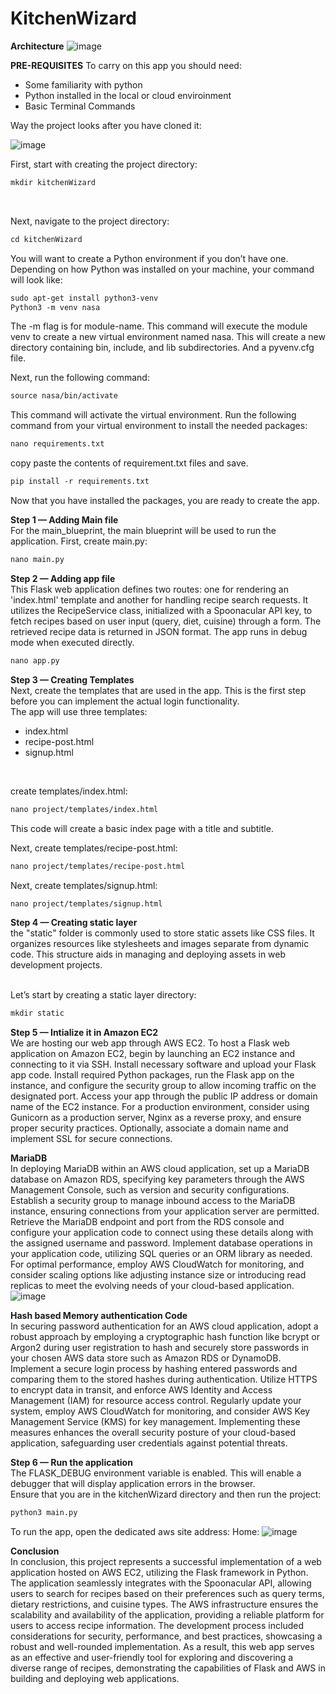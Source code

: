 # KitchenWizard

<B>Architecture</B>
![image](https://github.com/ndmparvez/KitchenWizard/assets/71454390/0f6e231c-3364-4455-943b-0eb820780716)

<B>PRE-REQUISITES</B>
To carry on this app you should need:
- Some familiarity with python
- Python installed in the local or cloud enviroinment
- Basic Terminal Commands

Way the project looks after you have cloned it:

![image](https://github.com/ndmparvez/KitchenWizard/assets/71454390/06ec02c6-e28d-4ef5-9b15-be1ee9a5a1a8)

First, start with creating the project directory: 
<br />
```diff
mkdir kitchenWizard  
```
<br />

Next, navigate to the project directory:
<BR />
```diff
cd kitchenWizard  
```

You will want to create a Python environment if you don’t have one. 
Depending on how Python was installed on your machine, your command will look like: 
<BR />
```diff
sudo apt-get install python3-venv 
Python3 -m venv nasa 
```
 	
The -m flag is for module-name. This command will execute the module venv to create a new virtual environment named nasa. This will create a new directory containing bin, include, and lib subdirectories. And a pyvenv.cfg file. 
 
Next, run the following command:
<BR />
```diff
source nasa/bin/activate 
```
This command will activate the virtual environment. 
Run the following command from your virtual environment to install the needed packages:
<BR />
```diff
nano requirements.txt  
```
	 
copy paste the contents of requirement.txt files and save. 
<BR />
```diff
pip install -r requirements.txt 
```
 
Now that you have installed the packages, you are ready to create the app. 

<b>Step 1 — Adding Main file</b>
<br />
For the main_blueprint, the main blueprint will be used to run the application. First, create main.py:  
```diff
nano main.py 
```

<b>Step 2 — Adding app file</b>
<br />
This Flask web application defines two routes: one for rendering an 'index.html' template and another for handling recipe search requests. It utilizes the RecipeService class, initialized with a Spoonacular API key, to fetch recipes based on user input (query, diet, cuisine) through a form. The retrieved recipe data is returned in JSON format. The app runs in debug mode when executed directly.  
```diff
nano app.py 
```
<b>Step 3 — Creating Templates </b>
<br />
Next, create the templates that are used in the app. This is the first step before you can implement the actual login functionality. 
<br />
The app will use three templates: 
 - index.html 
 - recipe-post.html
 - signup.html
 <br />
 

create templates/index.html: 
```diff
nano project/templates/index.html 
```   
This code will create a basic index page with a title and subtitle. 

Next, create templates/recipe-post.html: 
```diff
nano project/templates/recipe-post.html  
```

Next, create templates/signup.html: 
```diff
nano project/templates/signup.html  
```
 	 

<b>Step 4 — Creating static layer </b>
<br />
 the "static" folder is commonly used to store static assets like CSS files. It organizes resources like stylesheets and images separate from dynamic code. This structure aids in managing and deploying assets in web development projects.
<br />

<BR />
Let’s start by creating a static layer directory:
<BR />

```diff
mkdir static
```

<b>Step 5 — Intialize it in Amazon EC2 </b>
<br />
We are hosting our web app through AWS EC2.
To host a Flask web application on Amazon EC2, begin by launching an EC2 instance and connecting to it via SSH. Install necessary software and upload your Flask app code. Install required Python packages, run the Flask app on the instance, and configure the security group to allow incoming traffic on the designated port. Access your app through the public IP address or domain name of the EC2 instance. For a production environment, consider using Gunicorn as a production server, Nginx as a reverse proxy, and ensure proper security practices. Optionally, associate a domain name and implement SSL for secure connections.
<br /> 

<b>MariaDB </b>
<br />
In deploying MariaDB within an AWS cloud application, set up a MariaDB database on Amazon RDS, specifying key parameters through the AWS Management Console, such as version and security configurations. Establish a security group to manage inbound access to the MariaDB instance, ensuring connections from your application server are permitted. Retrieve the MariaDB endpoint and port from the RDS console and configure your application code to connect using these details along with the assigned username and password. Implement database operations in your application code, utilizing SQL queries or an ORM library as needed. For optimal performance, employ AWS CloudWatch for monitoring, and consider scaling options like adjusting instance size or introducing read replicas to meet the evolving needs of your cloud-based application.
<br /> 
![image](https://github.com/ndmparvez/KitchenWizard/assets/71454390/0f874edc-d9c6-49dc-86d9-e366291b93ab)


<b>Hash based Memory authentication Code </b>
<br />
In securing password authentication for an AWS cloud application, adopt a robust approach by employing a cryptographic hash function like bcrypt or Argon2 during user registration to hash and securely store passwords in your chosen AWS data store such as Amazon RDS or DynamoDB. Implement a secure login process by hashing entered passwords and comparing them to the stored hashes during authentication. Utilize HTTPS to encrypt data in transit, and enforce AWS Identity and Access Management (IAM) for resource access control. Regularly update your system, employ AWS CloudWatch for monitoring, and consider AWS Key Management Service (KMS) for key management. Implementing these measures enhances the overall security posture of your cloud-based application, safeguarding user credentials against potential threats.
<br /> 


 

<b>Step 6 — Run the application </b>
<br />
The FLASK_DEBUG environment variable is enabled. This will enable a debugger that will display application errors in the browser. 
<br /> 
Ensure that you are in the kitchenWizard directory and then run the project: 
```diff
python3 main.py   
```
 
 To run the app, open the dedicated aws site address: Home: 
 ![image](https://github.com/ndmparvez/KitchenWizard/assets/71454390/2601cf8a-1714-4d94-aee4-6136b9f08e27)

 	  
<b>Conclusion </b>
<br />
In conclusion, this project represents a successful implementation of a web application hosted on AWS EC2, utilizing the Flask framework in Python. The application seamlessly integrates with the Spoonacular API, allowing users to search for recipes based on their preferences such as query terms, dietary restrictions, and cuisine types. The AWS infrastructure ensures the scalability and availability of the application, providing a reliable platform for users to access recipe information. The development process included considerations for security, performance, and best practices, showcasing a robust and well-rounded implementation. As a result, this web app serves as an effective and user-friendly tool for exploring and discovering a diverse range of recipes, demonstrating the capabilities of Flask and AWS in building and deploying web applications.

